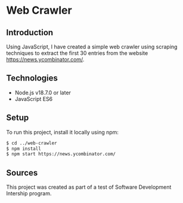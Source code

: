 # Web Crawler

## Introduction

Using JavaScript, I have created a simple web crawler using scraping techniques to extract the first 30 entries from the website https://news.ycombinator.com/.

## Technologies

- Node.js v18.7.0 or later
- JavaScript ES6

## Setup

To run this project, install it locally using npm:

```bash
$ cd ../web-crawler
$ npm install
$ npm start https://news.ycombinator.com/
```

## Sources

This project was created as part of a test of Software Development Intership program.

